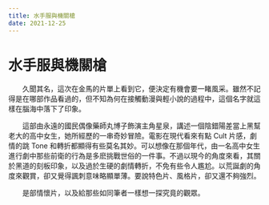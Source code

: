 ```yaml
---
title: 水手服與機關槍
date: 2021-12-25
---
```


# 水手服與機關槍

　　久聞其名，這次在金馬的片單上看到它，便決定有機會要一睹風采。雖然不記得是在哪部作品看過的，但不知為何在接觸動漫與輕小說的過程中，這個名字就這樣在腦海中落下了印象。

　　這部由永遠的國民偶像藥師丸博子飾演主角星泉，講述一個陰錯陽差當上黑幫老大的高中女生，她所經歷的一串奇妙冒險。電影在現代看來有點 Cult 片感，劇情的跳 Tone 和轉折都顯得有些莫名其妙。可以想像在那個年代，由一名高中女生進行劇中那些前衛的行為是多麽挑戰世俗的一件事。不過以現今的角度來看，其關於黑道的刻板印象，以及過於生硬的劇情轉折，不免有些令人尷尬。以荒誕劇的角度來觀賞，卻又覺得諷刺意味略顯單薄。要說特色片、風格片，卻又還不夠強烈。

　　是部情懷片，以及給那些如同筆者一樣想一探究竟的觀眾。
